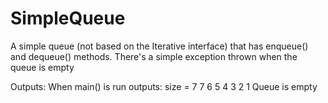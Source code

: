 # SimpleQueue

A simple queue (not based on the Iterative interface) that has enqueue() and dequeue() methods.
There's a simple exception thrown when the queue is empty

Outputs:
When main() is run outputs:
size = 7
7
6
5
4
3
2
1
Queue is empty
